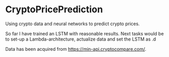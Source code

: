 # CryptoPricePrediction
Using crypto data and neural networks to predict crypto prices. 

So far I have trained an LSTM with reasonable results. Next tasks would be to set-up a Lambda-architecture, actualize data and set the LSTM as .d 

Data has been acquired from <https://min-api.cryptocompare.com/>.
